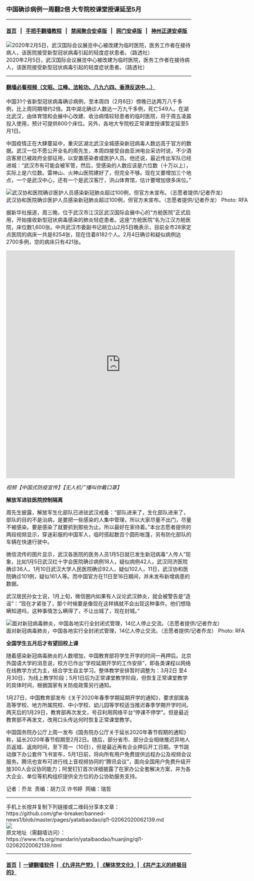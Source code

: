 ### 中国确诊病例一周翻2倍    大专院校课堂授课延至5月
------------------------

#### [首页](https://github.com/gfw-breaker/banned-news1/blob/master/README.md) &nbsp;&nbsp;|&nbsp;&nbsp; [手把手翻墙教程](https://github.com/gfw-breaker/guides/wiki) &nbsp;&nbsp;|&nbsp;&nbsp; [禁闻聚合安卓版](https://github.com/gfw-breaker/bn-android) &nbsp;&nbsp;|&nbsp;&nbsp; [网门安卓版](https://github.com/oGate2/oGate) &nbsp;&nbsp;|&nbsp;&nbsp; [神州正道安卓版](https://github.com/SzzdOgate/update) 



<div id="headerimg">
 <img alt="2020年2月5日，武汉国际会议展览中心被改建为临时医院，医务工作者在接待病人，该医院接受新型冠状病毒引起的轻度症状患者。（路透社）" src="https://www.rfa.org/mandarin/yataibaodao/huanjing/ql1-02062020062139.html/2020-02-06T063334Z_2118134562_RC2UUE9UB2V9_RTRMADP_3_CHINA-HEALTH.JPG/@@images/51fb2447-ef5d-4771-a208-af864ef8bdf8.jpeg" title="2020年2月5日，武汉国际会议展览中心被改建为临时医院，医务工作者在接待病人，该医院接受新型冠状病毒引起的轻度症状患者。（路透社）"/>
 <div id="headerimgcontents">
  <div id="headerimgcaption">
   <span>
    2020年2月5日，武汉国际会议展览中心被改建为临时医院，医务工作者在接待病人，该医院接受新型冠状病毒引起的轻度症状患者。（路透社）
   </span>
   <!-- zoomattribute -->
  </div>
  <!-- headerimgcaption -->
 </div>
 <!-- headerimagecontents -->
</div>

<hr/>


#### [翻墙必看视频（文昭、江峰、法轮功、八九六四、香港反送中...）](https://github.com/gfw-breaker/banned-news1/blob/master/pages/link3.md)

<div id="storytext">
 <div>
  <div class="slot_header">
  </div>
 </div>
 <p>
  中国31个省新型冠状病毒确诊病例，至本周四（2月6日）傍晚已达两万八千多例，比上周同期增约2倍。其中湖北确诊人数达一万九千多例，死亡549人。在湖北武汉，由体育馆和会展中心改建、收治病情较轻患者的临时医院，将于周五凌晨投入使用，预计可提供800个床位。另外，各地大专院校正常课堂授课暂定延至5月1日。
 </p>
 <p>
  中国疫情正在大肆蔓延中，重灾区湖北武汉全城感染新冠病毒人数远高于官方的数据。武汉一位不愿公开全名的周先生，本周四接受自由亚洲电台采访时说，不少酒店客房已被政府全部征用，以安置感染者或医护人员。他还说，最近传出军队已经进城：“武汉市有可能会被军管，然后，受感染的人数应该是六位数（十万以上），实际上是六位数。雷神山、火神山医院建好了，但完全不够。现在又要增加三个地点，一个是武汉中心，还有一个是武汉客厅，洪山体育馆，估计要增加很多床位。”
 </p>
 <p>
 </p>
 <p>
  <div class="image-inline captioned" style="width:1500px;">
   <div style="width:1500px;">
    <img alt="武汉协和医院确诊医护人员感染新冠肺炎超过100例，但官方未宣布。（志愿者提供/记者乔龙）" src="https://www.rfa.org/mandarin/yataibaodao/huanjing/ql1-02062020062139.html/m0206-ql1p2.jpg" title="武汉协和医院确诊医护人员感染新冠肺炎超过100例，但官方未宣布。（志愿者提供/记者乔龙）"/>
   </div>
   <div class="image-caption">
    <span style="width:1500px;">
     武汉协和医院确诊医护人员感染新冠肺炎超过100例，但官方未宣布。（志愿者提供/记者乔龙）
    </span>
    <span class="copyright">
     Photo: RFA
    </span>
   </div>
  </div>
 </p>
 <p>
 </p>
 <p>
 </p>
 <p>
  据新华社报道，周三晚，位于武汉市江汉区武汉国际会展中心的“方舱医院”正式启用，开始接收新型冠状病毒感染的肺炎轻症患者。这座“方舱医院”名为江汉方舱医院，床位数1,600张。中共武汉市委副书记胡立山2月5日晚表示，目前全市28家定点医院的病床一共是8254张，现在住着8182个人。2月4日确诊和疑似病例达2700多例，空的病床只有421张。
 </p>
 <p>
 </p>
 <p>
  <iframe frameborder="0" height="620" scrolling="no" src="https://www.facebook.com/plugins/video.php?href=https%3A%2F%2Fwww.facebook.com%2FRFAChinese%2Fvideos%2F533884183894238%2F&amp;show_text=0&amp;width=622" width="622">
  </iframe>
 </p>
 <p>
  <i>
   视频【中国式防疫宣传】【无人机广播叫你戴口罩】
  </i>
 </p>
 <p>
 </p>
 <p>
  <b>
   解放军进驻医院控制隔离
  </b>
 </p>
 <p>
  周先生披露，解放军生化部队已进驻武汉戒备：“部队进来了，生化部队进来了，部队的目的不是治病，是要把一些感染的人集中管理，所以大家尽量不出门，尽量不被感染。要是感染了就要抓到那些为止。所以最好在家待着。”本台志愿者提供的两段视频显示，穿迷彩服的中国军人，临时搭起数百个圆形帐篷，另有防化部队的车辆在快速行驶中。
 </p>
 <p>
  微信流传的图片显示，武汉各医院的医务人员1月5日就已发生新冠病毒“人传人”现象，比如1月5日武汉红十字会医院确诊病例18人，疑似病例42人，武汉同济医院确诊36人，1月10日武汉大学人民医院确诊92人，疑似102人，11日，武汉协和医院确诊101例，疑似161人等。而中国官方在11日至16日期间，并未发布新增病患的数据。
 </p>
 <p>
  武汉居民孙女士说，1月上旬，微信圈内如果有人议论武汉肺炎，就会被警告是“造谣”：“现在才紧张了，那个时候要是像现在这样搞就不会出现这种事件。他们想隐瞒知道吗，这种事情怎么瞒得了，不让出城了，现在封城。”
 </p>
 <p>
 </p>
 <p>
  <div class="image-inline captioned" style="width:900px;">
   <div style="width:900px;">
    <img alt="面对新冠病毒肺炎，中国各地实行全封闭式管理，14亿人停止交流。（志愿者提供/记者乔龙）" src="https://www.rfa.org/mandarin/yataibaodao/huanjing/ql1-02062020062139.html/m0206-ql1p1.jpg" title="面对新冠病毒肺炎，中国各地实行全封闭式管理，14亿人停止交流。（志愿者提供/记者乔龙）"/>
   </div>
   <div class="image-caption">
    <span style="width:900px;">
     面对新冠病毒肺炎，中国各地实行全封闭式管理，14亿人停止交流。（志愿者提供/记者乔龙）
    </span>
    <span class="copyright">
     Photo: RFA
    </span>
   </div>
  </div>
 </p>
 <p>
  <b>
   全国学生五月后才有望回校上课
  </b>
 </p>
 <p>
  随着感染新冠病毒肺炎的人数增加，中国教育部将学生开学的时间一再押后。北京外国语大学的消息说，校方已作出“学校延期开学的工作安排”，即各类课程以网络在线教学方式为主，结合学生自主学习。整体教学安排暂时调整为：3月2日 至4月30日，为线上教学阶段；5月1日后为正常课堂教学阶段，但恢复正常课堂教学的具体时间，根据国家有关防疫政策另行通知。
 </p>
 <p>
  1月27日，中国教育部发布《关于2020年春季学期延期开学的通知》，要求部属各高等学校、地方所属院校、中小学校、幼儿园等学校适当推迟春季学期开学时间。两天后的1月29日，教育部再次发文，号召利用网络平台“停课不停学”。但是最近教育部不再发文，改用口头传达何时恢复正常课堂教学。
 </p>
 <p>
  中国国务院办公厅上周一发布《国务院办公厅关于延长2020年春节假期的通知》称，延长2020年春节假期至2月2日。随后，部分省市、部分企业相继推迟异地人员返城、返岗时间，至下周一（10日），但是最近再有企业押后开工日期。字节跳动旗下办公套件飞书宣布，5月1日前，将向所有用户免费提供远程办公及视频会议服务。腾讯也宣布可进行线上音视频协同的“腾讯会议”，面向全国用户免费升级开放300人会议协同能力；阿里钉钉首次详细披露了在家办公全套解决方案，并为各大企业、单位等机构组织提供全方位的办公协助服务支持。
 </p>
 <p>
 </p>
 <p>
  记者：乔龙  责编：胡力汉 许书婷  网编：瑞哲
 </p>
</div>

<hr/>
手机上长按并复制下列链接或二维码分享本文章：<br/>
https://github.com/gfw-breaker/banned-news1/blob/master/pages/yataibaodao/ql1-02062020062139.md <br/>
<a href='https://github.com/gfw-breaker/banned-news1/blob/master/pages/yataibaodao/ql1-02062020062139.md'><img src='https://github.com/gfw-breaker/banned-news1/blob/master/pages/yataibaodao/ql1-02062020062139.md.png'/></a> <br/>
原文地址（需翻墙访问）：https://www.rfa.org/mandarin/yataibaodao/huanjing/ql1-02062020062139.html


------------------------
#### [首页](https://github.com/gfw-breaker/banned-news1/blob/master/README.md) &nbsp;|&nbsp; [一键翻墙软件](https://github.com/gfw-breaker/nogfw/blob/master/README.md) &nbsp;| [《九评共产党》](https://github.com/gfw-breaker/9ping.md/blob/master/README.md#九评之一评共产党是什么) | [《解体党文化》](https://github.com/gfw-breaker/jtdwh.md/blob/master/README.md) | [《共产主义的终极目的》](https://github.com/gfw-breaker/gczydzjmd.md/blob/master/README.md)


<img src='http://gfw-breaker.win/banned-news/pages/yataibaodao/ql1-02062020062139.md' width='0px' height='0px'/>